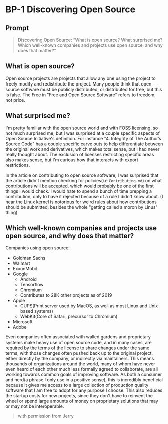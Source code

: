 # BP-1 Discovering Open Source
## Prompt
> Discovering Open Source: “What is open source? What surprised me? Which well-known companies and projects use open source, and why does that matter?”

## What is open source?

Open source projects are projects that allow any one using the project to freely modify and redistribute the project. Many people think that open source software must be publicly distributed, or distributed for free, but this is false. The Free in "Free and Open Source Software" refers to freedom, not price.

## What surprised me?

I'm pretty familiar with the open source world and with FOSS licensing, so not much surprised me, but I was surprised at a couple specific aspects of Open Source Initiative's definition. For instance "4. Integrity of The Author’s Source Code" has a couple specific carve outs to help differentiate between the original work and derivatives, which makes total sense, but I had never really thought about. The exclusion of licenses restricting specific areas also makes sense, but I'm curious how that interacts with export restrictions.

In the article on contributing to open source software, I was surprised that the article didn't mention checking for policies(i.e `Contributing.md`) on what contributions will be accepted, which would probably be one of the first things I would check. I would hate to spend a bunch of time prepping a contribution, only to have it rejected because of a rule I didn't know about. (I hear the Linux kernel is notorious for weird rules about how contributions should be submitted, besides the whole "getting called a moron by Linus" thing)

## Which well-known companies and projects use open source, and why does that matter?

Companies using open source:
- Goldman Sachs
- Walmart
- ExxonMobil
- Google
  - Android
  - Tensorflow
  - Chromium
  - Contributes to 28K other projects as of 2019
- Apple
  - CUPS(Print server used by MacOS, as well as most Linux and Unix based systems)
  - WebKit(Core of Safari, precursor to Chromium)
- Microsoft
- Adobe

Even companies often associated with walled gardens and proprietary systems make heavy use of open source code, and in many cases, are required by the terms of the license to share changes under the same terms, with those changes often pushed back up to the original project, either directly by the company, or indirectly via maintainers. This means thousands of organizations around the world, many of whom have never even heard of each other much less formally agreed to collaborate, are all working towards common goals of improving software. As both a consumer and nerd(a phrase I only use in a positive sense), this is incredibly beneficial because it gives me access to a large collection of production quality software that I am free to adopt for any purpose I choose. This also reduces the startup costs for new projects, since they don't have to reinvent the wheel or spend large amounts of money on proprietary solutions that may or may not be interoperable.

> with permission from Jerry
